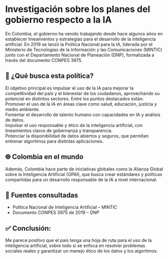 # Investigación sobre los planes del gobierno respecto a la IA
En Colombia, el gobierno ha venido trabajando desde hace algunos años en establecer lineamientos y estrategias para el desarrollo de la inteligencia artificial. En 2019 se lanzó la Política Nacional para la IA, liderada por el Ministerio de Tecnologías de la Información y las Comunicaciones (MINTIC) junto con el Departamento Nacional de Planeación (DNP), formalizada a través del documento CONPES 3975.

## 🚀 ¿Qué busca esta política?
El objetivo principal es impulsar el uso de la IA para mejorar la competitividad del país y el bienestar de los ciudadanos, aprovechando su potencial en distintos sectores. Entre los puntos destacados están:  
Promover el uso de la IA en áreas clave como salud, educación, justicia y medio ambiente.  
Fomentar el desarrollo de talento humano con capacidades en IA y análisis de datos.  
Impulsar el uso responsable y ético de la inteligencia artificial, con lineamientos claros de gobernanza y transparencia.  
Potenciar la disponibilidad de datos abiertos y seguros, que permitan entrenar algoritmos para distintas aplicaciones.  

## 🌐 Colombia en el mundo
Además, Colombia hace parte de iniciativas globales como la Alianza Global sobre la Inteligencia Artificial (GPAI), que busca crear estándares y políticas compartidas para un desarrollo responsable de la IA a nivel internacional.

## 🔗 Fuentes consultadas
* Política Nacional de Inteligencia Artificial – MINTIC
* Documento CONPES 3975 de 2019 – DNP

## ✅ Conclusión:
Me parece positivo que el país tenga una hoja de ruta para el uso de la inteligencia artificial, sobre todo si se enfoca en resolver problemas sociales reales y garantizar un manejo ético de los datos y los algoritmos.
